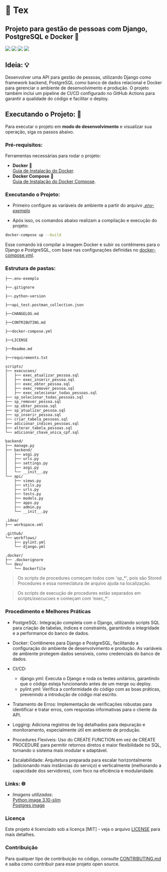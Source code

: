 # 🎲 Tex 

## Projeto para gestão de pessoas com Django, PostgreSQL e Docker 🐳

<p float="left">
 <img src="https://img.shields.io/badge/Docker-2CA5E0?style=for-the-badge&logo=docker&logoColor=white">
 <img src="https://img.shields.io/badge/PostgreSQL-316192?style=for-the-badge&logo=postgresql&logoColor=white">
 <img src="https://img.shields.io/badge/Django-092E20?style=for-the-badge&logo=django&logoColor=white">
 <img src="https://img.shields.io/badge/GitHub_Actions-2088FF?style=for-the-badge&logo=github-actions&logoColor=white">
</p>

## Ideia: 💡
Desenvolver uma API para gestão de pessoas, utilizando Django como framework backend, PostgreSQL como banco de dados relacional e Docker para gerenciar o ambiente de desenvolvimento e produção. O projeto também inclui um pipeline de CI/CD configurado no GitHub Actions para garantir a qualidade do código e facilitar o deploy.

## Executando o Projeto: 🚀
Para executar o projeto em **modo de desenvolvimento** e visualizar sua operação, siga os passos abaixo.

### Pré-requisitos:
Ferramentas necessárias para rodar o projeto:
- **Docker** 🐳<br>
   [Guia de Instalação do Docker](https://docs.docker.com/get-docker/).
- **Docker Compose** 🐳<br>
   [Guia de Instalação do Docker Compose](https://docs.docker.com/compose/install/).
  
### Executando o Projeto:
- Primeiro configure as variáveis de ambiente a partir do arquivo [*.env-exemplo*](./.env-exemplo)

- Após isso, os comandos abaixo realizam a compilação e execução do projeto:

```sh
docker-compose up --build
```

Esse comando irá compilar a imagem Docker e subir os contêineres para o Django e PostgreSQL, com base nas configurações definidas no [docker-compose.yml](./docker-compose.yml).

### Estrutura de pastas:
```
├──.env-exemplo

├──.gitignore

├──.python-version

├──api_test.postman_collection.json

├──CHANGELOG.md

├──CONTRIBUTING.md

├──docker-compose.yml

├──LICENSE

├──Readme.md

├──requirements.txt

scripts/
├── execucoes/
│   ├── exec_atualizar_pessoa.sql
│   ├── exec_inserir_pessoa.sql
│   ├── exec_obter_pessoa.sql
│   ├── exec_remover_pessoa.sql
│   ├── exec_selecionar_todas_pessoas.sql
├── sp_selecionar_todas_pessoas.sql
├── sp_remover_pessoa.sql
├── sp_obter_pessoa.sql
├── sp_atualizar_pessoa.sql
├── sp_inserir_pessoa.sql
├── criar_tabela_pessoas.sql
├── adicionar_indices_pessoas.sql
├── alterar_tabela_pessoas.sql
└── adicionar_chave_unica_cpf.sql

backend/
├── manage.py
├── backend/
│   ├── wsgi.py
│   ├── urls.py
│   ├── settings.py
│   ├── asgi.py
│   └── __init__.py
└── api/
    ├── views.py
    ├── utils.py
    ├── urls.py
    ├── tests.py
    ├── models.py
    ├── apps.py
    ├── admin.py
    └── __init__.py

.idea/
├── workspace.xml

.github/
└── workflows/
    ├── pylint.yml
    └── django.yml

.docker/
├── .dockerignore
└── dev/
    └── Dockerfile
```
> Os scripts de procedures começam todos com 'sp_*', pois são Stored Procedures e essa nomeclatura de arquivo ajuda na localização.

> Os scripts de execução de procedures estão separados em _scripts/execucoes_ e começam com 'exec_*'.

### Procedimento e Melhores Práticas

- PostgreSQL: Integração completa com o Django, utilizando scripts SQL para criação de tabelas, índices e constraints, garantindo a integridade e a performance do banco de dados.

- Docker: Contêineres para Django e PostgreSQL, facilitando a configuração do ambiente de desenvolvimento e produção. As variáveis de ambiente protegem dados sensíveis, como credenciais do banco de dados.

- CI/CD:
    - django.yml: Executa o Django e roda os testes unitários, garantindo que o código esteja funcionando antes de um merge ou deploy.
    - pylint.yml: Verifica a conformidade do código com as boas práticas, prevenindo a introdução de código mal escrito.

- Tratamento de Erros: Implementação de verificações robustas para identificar e tratar erros, com respostas informativas para o cliente da API.

- Logging: Adiciona registros de log detalhados para depuração e monitoramento, especialmente útil em ambiente de produção.

- Procedures Flexíveis: Uso do CREATE FUNCTION em vez de CREATE PROCEDURE para permitir retornos diretos e maior flexibilidade no SQL, tornando o sistema mais modular e adaptável.

- Escalabilidade: Arquitetura preparada para escalar horizontalmente (adicionando mais instâncias do serviço) e verticalmente (melhorando a capacidade dos servidores), com foco na eficiência e modularidade.

### Links: 🌐
- _Imagens utilizadas_:<br>
<ins> [Python image 3.10-slim](https://hub.docker.com/layers/library/python/3.10-slim/images/sha256-0d15918ecae76250659ae3036ad1fc898f801f6cb803860bdf0cc4b27fe316dc) </ins> <br>
<ins> [Postgres image](https://hub.docker.com/_/postgres) </ins>

### Licença
Este projeto é licenciado sob a licença [MIT] - veja o arquivo [LICENSE](./LICENSE) para mais detalhes.

### Contribuição
Para qualquer tipo de contribuição no código, consulte [CONTRIBUTING.md](./CONTRIBUTING.md) e saiba como contribuir para esse projeto open source.
